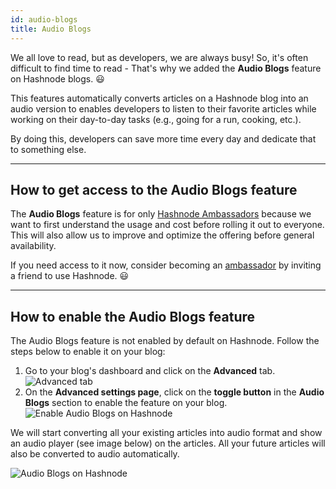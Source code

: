 ```yaml
---
id: audio-blogs
title: Audio Blogs
---
```


We all love to read, but as developers, we are always busy! So, it's often difficult to find time to read - That's why we added the  **Audio Blogs** feature on Hashnode blogs. 😃  

This features automatically converts articles on a Hashnode blog into an audio version to enables developers to listen to their favorite articles while working on their day-to-day tasks (e.g., going for a run, cooking, etc.). 

By doing this, developers can save more time every day and dedicate that to something else.

---

## How to get access to the Audio Blogs feature

The **Audio Blogs** feature is for only [Hashnode Ambassadors](https://hashnode.com/ambassador) because we want to first understand the usage and cost before rolling it out to everyone. This will also allow us to improve and optimize the offering before general availability.

If you need access to it now, consider becoming an [ambassador](https://hashnode.com/ambassador) by inviting a friend to use Hashnode. 😃 

---

## How to enable the Audio Blogs feature

The Audio Blogs feature is not enabled by default on Hashnode. Follow the steps below to enable it on your blog:

1.  Go to your blog's dashboard and click on the **Advanced** tab. 
![Advanced tab](https://cdn.hashnode.com/res/hashnode/image/upload/v1623877139776/M1Tq9DHPw.png)
2.  On the **Advanced settings page**, click on the **toggle button** in the **Audio Blogs** section to enable the feature on your blog.
![Enable Audio Blogs on Hashnode](https://cdn.hashnode.com/res/hashnode/image/upload/v1623877729967/gbQRBk61m.png)

We will start converting all your existing articles into audio format and show an audio player (see image below) on the articles. All your future articles will also be converted to audio automatically.

![Audio Blogs on Hashnode](https://cdn.hashnode.com/res/hashnode/image/upload/v1623878272056/JCb-VVtkE.png)